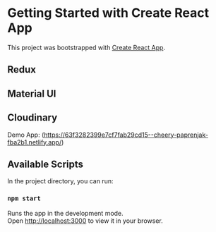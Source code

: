 # Getting Started with Create React App

This project was bootstrapped with 
[Create React App](https://github.com/facebook/create-react-app).
## Redux
## Material UI
## Cloudinary

Demo App: 
(https://63f3282399e7cf7fab29cd15--cheery-paprenjak-fba2b1.netlify.app/)
## Available Scripts

In the project directory, you can run:

### `npm start`

Runs the app in the development mode.\
Open [http://localhost:3000](http://localhost:3000) to view it in your browser.




